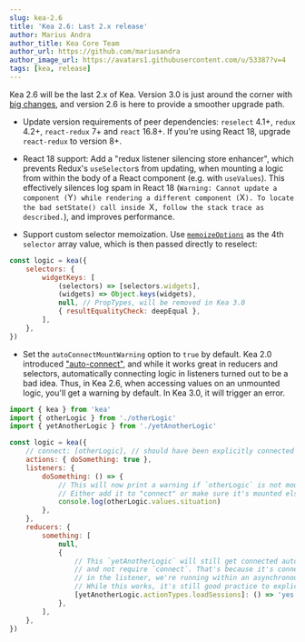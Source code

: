 ```yaml
---
slug: kea-2.6
title: 'Kea 2.6: Last 2.x release'
author: Marius Andra
author_title: Kea Core Team
author_url: https://github.com/mariusandra
author_image_url: https://avatars1.githubusercontent.com/u/53387?v=4
tags: [kea, release]
---
```


Kea 2.6 will be the last 2.x of Kea. Version 3.0 is just around the corner with [big changes](https://v3.keajs.org/blog/kea-3.0),
and version 2.6 is here to provide a smoother upgrade path.

- Update version requirements of peer dependencies: `reselect` 4.1+, `redux` 4.2+, `react-redux` 7+ and `react` 16.8+.
    If you're using React 18, upgrade `react-redux` to version 8+.

- React 18 support: Add a "redux listener silencing store enhancer", which prevents Redux's `useSelector`s from updating, when mounting a logic from within the body of a React component (e.g. with `useValues`).
    This effectively silences log spam in React 18 (`Warning: Cannot update a component (`Y`) while rendering a different component (`X`). To locate the bad setState() call inside `X`, follow the stack trace as described.`), and improves performance.

- Support custom selector memoization. Use [`memoizeOptions`](https://github.com/reduxjs/reselect#defaultmemoizefunc-equalitycheckoroptions--defaultequalitycheck) as the 4th `selector` array value, which is then passed directly to reselect:

```js
const logic = kea({
    selectors: {
        widgetKeys: [
            (selectors) => [selectors.widgets],
            (widgets) => Object.keys(widgets),
            null, // PropTypes, will be removed in Kea 3.0
            { resultEqualityCheck: deepEqual },
        ],
    },
})
```

-   Set the `autoConnectMountWarning` option to `true` by default. Kea 2.0 introduced ["auto-connect"](https://keajs.org/blog/kea-2.0#auto-connect),
    and while it works great in reducers and selectors, automatically connecting logic in listeners turned out to be a bad idea.
    Thus, in Kea 2.6, when accessing values on an unmounted logic, you'll get a warning by default. In Kea 3.0, it will trigger an error.

```js
import { kea } from 'kea'
import { otherLogic } from './otherLogic'
import { yetAnotherLogic } from './yetAnotherLogic'

const logic = kea({
    // connect: [otherLogic], // should have been explicitly connected like this, or mounted outside the logic
    actions: { doSomething: true },
    listeners: {
        doSomething: () => {
            // This will now print a warning if `otherLogic` is not mounted.
            // Either add it to "connect" or make sure it's mounted elsewhere.
            console.log(otherLogic.values.situation)
        },
    },
    reducers: {
        something: [
            null,
            {
                // This `yetAnotherLogic` will still get connected automatically, not print a warning,
                // and not require `connect`. That's because it's connected directly at build time, whereas
                // in the listener, we're running within an asynchronous callback coming from who knows where.
                // While this works, it's still good practice to explicitly define your dependencies.
                [yetAnotherLogic.actionTypes.loadSessions]: () => 'yes',
            },
        ],
    },
})
```
